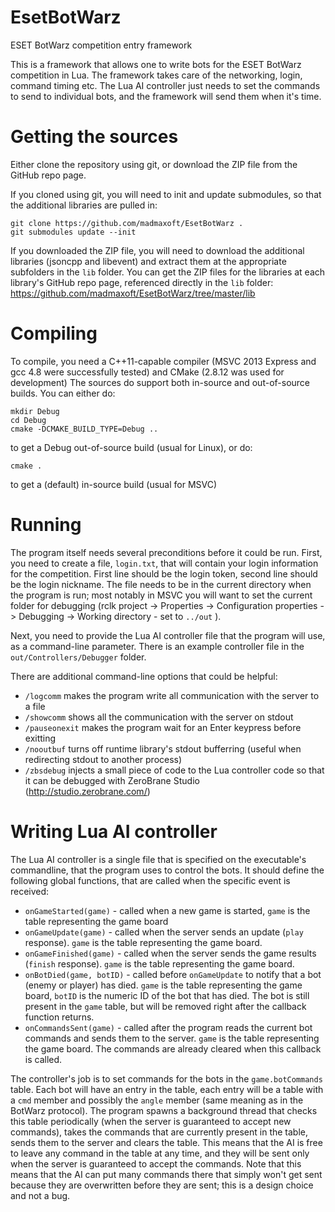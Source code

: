 # EsetBotWarz
ESET BotWarz competition entry framework

This is a framework that allows one to write bots for the ESET BotWarz competition in Lua. The framework takes care of the networking, login, command timing etc. The Lua AI controller just needs to set the commands to send to individual bots, and the framework will send them when it's time.

# Getting the sources
Either clone the repository using git, or download the ZIP file from the GitHub repo page.

If you cloned using git, you will need to init and update submodules, so that the additional libraries are pulled in:
```
git clone https://github.com/madmaxoft/EsetBotWarz .
git submodules update --init
```

If you downloaded the ZIP file, you will need to download the additional libraries (jsoncpp and libevent) and extract them at the appropriate subfolders in the `lib` folder. You can get the ZIP files for the libraries at each library's GitHub repo page, referenced directly in the `lib` folder:
https://github.com/madmaxoft/EsetBotWarz/tree/master/lib

# Compiling
To compile, you need a C++11-capable compiler (MSVC 2013 Express and gcc 4.8 were successfully tested) and CMake (2.8.12 was used for development)
The sources do support both in-source and out-of-source builds. You can either do:
```
mkdir Debug
cd Debug
cmake -DCMAKE_BUILD_TYPE=Debug ..
```
to get a Debug out-of-source build (usual for Linux), or do:
```
cmake .
```
to get a (default) in-source build (usual for MSVC)

# Running
The program itself needs several preconditions before it could be run. First, you need to create a file, `login.txt`, that will contain your login information for the competition. First line should be the login token, second line should be the login nickname. The file needs to be in the current directory when the program is run; most notably in MSVC you will want to set the current folder for debugging (rclk project -> Properties -> Configuration properties -> Debugging -> Working directory - set to `../out` ).

Next, you need to provide the Lua AI controller file that the program will use, as a command-line parameter. There is an example controller file in the `out/Controllers/Debugger` folder.

There are additional command-line options that could be helpful:
  - `/logcomm` makes the program write all communication with the server to a file
  - `/showcomm` shows all the communication with the server on stdout
  - `/pauseonexit` makes the program wait for an Enter keypress before exitting
  - `/nooutbuf` turns off runtime library's stdout bufferring (useful when redirecting stdout to another process)
  - `/zbsdebug` injects a small piece of code to the Lua controller code so that it can be debugged with ZeroBrane Studio (http://studio.zerobrane.com/)

# Writing Lua AI controller
The Lua AI controller is a single file that is specified on the executable's commandline, that the program uses to control the bots. It should define the following global functions, that are called when the specific event is received:
  - `onGameStarted(game)` - called when a new game is started, `game` is the table representing the game board
  - `onGameUpdate(game)` - called when the server sends an update (`play` response). `game` is the table representing the game board.
  - `onGameFinished(game)` - called when the server sends the game results (`finish` response). `game` is the table representing the game board.
  - `onBotDied(game, botID)` - called before `onGameUpdate` to notify that a bot (enemy or player) has died. `game` is the table representing the game board, `botID` is the numeric ID of the bot that has died. The bot is still present in the `game` table, but will be removed right after the callback function returns.
  - `onCommandsSent(game)` - called after the program reads the current bot commands and sends them to the server. `game` is the table representing the game board. The commands are already cleared when this callback is called.

The controller's job is to set commands for the bots in the `game.botCommands` table. Each bot will have an entry in the table, each entry will be a table with a `cmd` member and possibly the `angle` member (same meaning as in the BotWarz protocol). The program spawns a background thread that checks this table periodically (when the server is guaranteed to accept new commands), takes the commands that are currently present in the table, sends them to the server and clears the table. This means that the AI is free to leave any command in the table at any time, and they will be sent only when the server is guaranteed to accept the commands. Note that this means that the AI can put many commands there that simply won't get sent because they are overwritten before they are sent; this is a design choice and not a bug.
